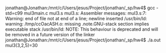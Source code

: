 jonathan@Jonathan:/mnt/c/Users/jesus/Project/jonathan/_sp/hw4$ gcc -std=c99 mul3main.c mul3.s
mul3.s: Assembler messages:
mul3.s:7: Warning: end of file not at end of a line; newline inserted
/usr/bin/ld: warning: /tmp/ccOacASH.o: missing .note.GNU-stack section implies executable stack
/usr/bin/ld: NOTE: This behaviour is deprecated and will be removed in a future version of the linker
jonathan@Jonathan:/mnt/c/Users/jesus/Project/jonathan/_sp/hw4$ ./a.out
mul3(3,2,5)=30